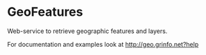 GeoFeatures
===========

Web-service to retrieve geographic features and layers.

For documentation and examples look at http://geo.grinfo.net?help
